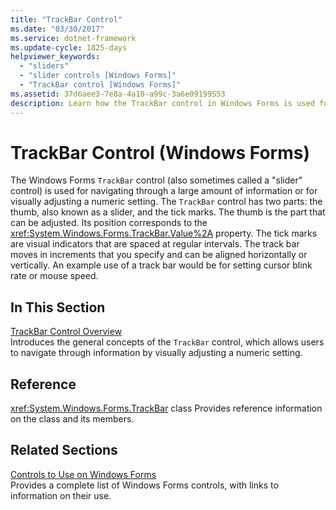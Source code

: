 ```yaml
---
title: "TrackBar Control"
ms.date: "03/30/2017"
ms.service: dotnet-framework
ms.update-cycle: 1825-days
helpviewer_keywords:
  - "sliders"
  - "slider controls [Windows Forms]"
  - "TrackBar control [Windows Forms]"
ms.assetid: 37d6aee3-7e8a-4a10-a99c-3a6e09199553
description: Learn how the TrackBar control in Windows Forms is used for navigating through a large amount of information or for visually adjusting a numeric setting.
---
```

# TrackBar Control (Windows Forms)

The Windows Forms `TrackBar` control (also sometimes called a "slider" control) is used for navigating through a large amount of information or for visually adjusting a numeric setting. The `TrackBar` control has two parts: the thumb, also known as a slider, and the tick marks. The thumb is the part that can be adjusted. Its position corresponds to the <xref:System.Windows.Forms.TrackBar.Value%2A> property. The tick marks are visual indicators that are spaced at regular intervals. The track bar moves in increments that you specify and can be aligned horizontally or vertically. An example use of a track bar would be for setting cursor blink rate or mouse speed.

## In This Section

[TrackBar Control Overview](trackbar-control-overview-windows-forms.md)\
Introduces the general concepts of the `TrackBar` control, which allows users to navigate through information by visually adjusting a numeric setting.

## Reference

<xref:System.Windows.Forms.TrackBar> class
Provides reference information on the class and its members.

## Related Sections

[Controls to Use on Windows Forms](controls-to-use-on-windows-forms.md)\
Provides a complete list of Windows Forms controls, with links to information on their use.
